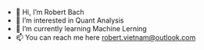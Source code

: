 - 👋 Hi, I’m Robert Bach
- 👀 I’m interested in Quant Analysis
- 🌱 I’m currently learning Machine Lerning
- 📫 You can reach me here robert.vietnam@outlook.com

<!---
baobach/baobach is a ✨ special ✨ repository because its `README.md` (this file) appears on your GitHub profile.
You can click the Preview link to take a look at your changes.
--->
